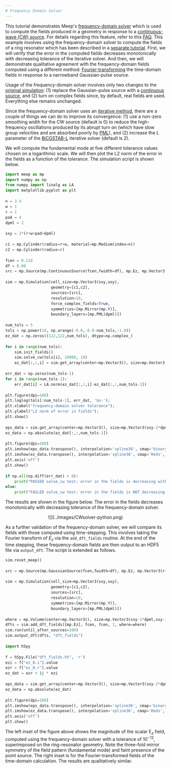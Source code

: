 ```yaml
---
# Frequency Domain Solver
---
```


This tutorial demonstrates Meep's [frequency-domain solver](../Python_User_Interface/#frequency-domain-solver) which is used to compute the fields produced in a geometry in response to a [continuous-wave (CW) source](https://en.wikipedia.org/wiki/Continuous_wave). For details regarding this feature, refer to this [FAQ](../FAQ/#what-is-meeps-frequency-domain-solver-and-how-does-it-work). This example involves using the frequency-domain solver to compute the fields of a ring resonator which has been described in a [separate tutorial](Basics/#modes-of-a-ring-resonator). First, we will verify that the error in the computed fields decreases monotonically with decreasing tolerance of the iterative solver. And then, we will demonstrate qualitative agreement with the frequency-domain fields computed using a different method: [Fourier-transforming](https://en.wikipedia.org/wiki/Discrete_Fourier_transform) the time-domain fields in response to a narrowband Gaussian-pulse source.

Usage of the frequency-domain solver involves only two changes to the [original simulation](https://github.com/stevengj/meep/blob/master/python/examples/ring.py): (1) replace the Gaussian-pulse source with a [continuous source](../Python_User_Interface/#continuoussource), and (2) turn on complex fields since, by default, real fields are used. Everything else remains unchanged.

Since the frequency-domain solver uses an [iterative method](https://en.wikipedia.org/wiki/Iterative_method), there are a couple of things we can do to improve its convergence: (1) use a non-zero smoothing width for the CW source (default is 0) to reduce the high-frequency oscillations produced by its abrupt turn on (which have slow group velocities and are absorbed poorly by [PML](../Perfectly_Matched_Layer/)), and (2) increase the $L$ parameter of the [BiCGSTAB-L](https://en.wikipedia.org/wiki/Biconjugate_gradient_stabilized_method) iterative solver (default is 2).

We will compute the fundamental mode at five different tolerance values chosen on a logarithmic scale. We will then plot the L2 norm of the error in the fields as a function of the tolerance. The simulation script is shown below.

```py
import meep as mp
import numpy as np
from numpy import linalg as LA
import matplotlib.pyplot as plt

n = 3.4
w = 1
r = 1
pad = 4
dpml = 2

sxy = 2*(r+w+pad+dpml)

c1 = mp.Cylinder(radius=r+w, material=mp.Medium(index=n))
c2 = mp.Cylinder(radius=r)

fcen = 0.118
df = 0.08
src = mp.Source(mp.ContinuousSource(fcen,fwidth=df), mp.Ez, mp.Vector3(r+0.1))

sim = mp.Simulation(cell_size=mp.Vector3(sxy,sxy),
                    geometry=[c1,c2],
                    sources=[src],
                    resolution=10,
                    force_complex_fields=True,
                    symmetries=[mp.Mirror(mp.Y)],
                    boundary_layers=[mp.PML(dpml)])

num_tols = 5
tols = np.power(10, np.arange(-8.0,-8.0-num_tols,-1.0))
ez_dat = np.zeros((122,122,num_tols), dtype=np.complex_)

for i in range(num_tols):
    sim.init_fields()
    sim.solve_cw(tols[i], 10000, 10)
    ez_dat[:,:,i] = sim.get_array(center=mp.Vector3(), size=mp.Vector3(sxy-2*dpml,sxy-2*dpml), component=mp.Ez)

err_dat = np.zeros(num_tols-1)
for i in range(num_tols-1):
    err_dat[i] = LA.norm(ez_dat[:,:,i]-ez_dat[:,:,num_tols-1])

plt.figure(dpi=100)
plt.loglog(tols[:num_tols-1], err_dat, 'bo-');
plt.xlabel("frequency-domain solver tolerance");
plt.ylabel("L2 norm of error in fields");
plt.show()

eps_data = sim.get_array(center=mp.Vector3(), size=mp.Vector3(sxy-2*dpml,sxy-2*dpml), component=mp.Dielectric)
ez_data = np.absolute(ez_dat[:,:,num_tols-1])

plt.figure(dpi=100)
plt.imshow(eps_data.transpose(), interpolation='spline36', cmap='binary')
plt.imshow(ez_data.transpose(), interpolation='spline36', cmap='Reds', alpha=0.9)
plt.axis('off')
plt.show()

if np.all(np.diff(err_dat) < 0):
    print("PASSED solve_cw test: error in the fields is decreasing with increasing resolution")
else:
    print("FAILED solve_cw test: error in the fields is NOT decreasing with increasing resolution")
```

The results are shown in the figure below. The error in the fields decreases monotonically with decreasing tolerance of the frequency-domain solver.

<center>
![](../images/CWsolver-python.png)
</center>

As a further validation of the frequency-domain solver, we will compare its fields with those computed using time-stepping. This involves taking the Fourier transform of $E_z$ via the `add_dft_fields` routine. At the end of the time stepping, these frequency-domain fields are then output to an HDF5 file via `output_dft`. The script is extended as follows. 

```py
sim.reset_meep()

src = mp.Source(mp.GaussianSource(fcen,fwidth=df), mp.Ez, mp.Vector3(r+0.1))

sim = mp.Simulation(cell_size=mp.Vector3(sxy,sxy),
                    geometry=[c1,c2],
                    sources=[src],
                    resolution=10,
                    symmetries=[mp.Mirror(mp.Y)],
                    boundary_layers=[mp.PML(dpml)])

where = mp.Volume(center=mp.Vector3(), size=mp.Vector3(sxy-2*dpml,sxy-2*dpml))
dfts = sim.add_dft_fields([mp.Ez], fcen, fcen, 1, where=where)
sim.run(until_after_sources=100)
sim.output_dft(dfts, "dft_fields")

import h5py

f = h5py.File("dft_fields.h5", 'r')
ezi = f["ez_0.i"].value
ezr = f["ez_0.r"].value
ez_dat = ezr + 1j * ezi

eps_data = sim.get_array(center=mp.Vector3(), size=mp.Vector3(sxy-2*dpml,sxy-2*dpml), component=mp.Dielectric)
ez_data = np.absolute(ez_dat)

plt.figure(dpi=100)
plt.imshow(eps_data.transpose(), interpolation='spline36', cmap='binary')
plt.imshow(ez_data.transpose(), interpolation='spline36', cmap='Reds', alpha=0.9)
plt.axis('off')
plt.show()
```

The left inset of the figure above shows the magnitude of the scalar E$_z$ field, computed using the frequency-domain solver with a tolerance of 10$^{-12}$, superimposed on the ring-resonator geometry. Note the three-fold mirror symmetry of the field pattern (fundamental mode) and faint presence of the point source. The right inset is for the Fourier-transformed fields of the time-domain calculation. The results are qualitatively similar.
